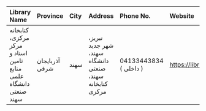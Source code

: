 | Library Name                                                     | Province       | City   | Address                                                                | Phone No.              | Website                   |
|:-----------------------------------------------------------------|:---------------|:-------|:-----------------------------------------------------------------------|:-----------------------|:--------------------------|
| کتابخانه مرکزی، مرکز اسناد و تامین منابع علمی دانشگاه صنعتی سهند | آذربایجان شرقی | سهند   | تبریز، شهر جدید سهند، دانشگاه صنعتی سهند، کتابخانه مرکزی               | 04133443834 ( داخلی  ) | https://library.sut.ac.ir |
